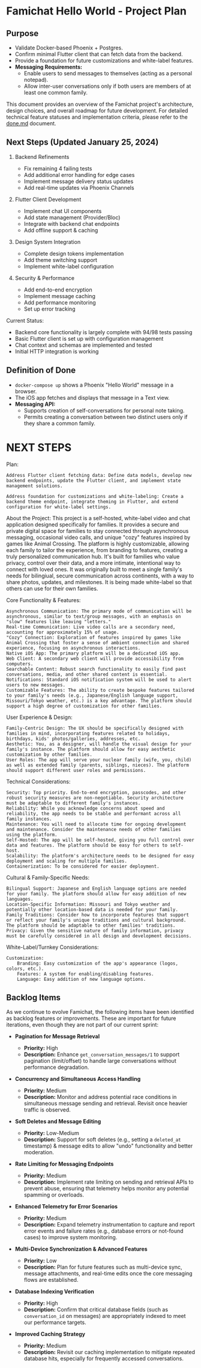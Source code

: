 # Famichat Hello World - Project Plan

## Purpose
- Validate Docker-based Phoenix + Postgres.
- Confirm minimal Flutter client that can fetch data from the backend.
- Provide a foundation for future customizations and white-label features.
- **Messaging Requirements:**
  - Enable users to send messages to themselves (acting as a personal notepad).
  - Allow inter-user conversations only if both users are members of at least one common family.

This document provides an overview of the Famichat project's architecture, design choices, and overall roadmap for future development. For detailed technical feature statuses and implementation criteria, please refer to the [done.md](done.md) document.

## Next Steps (Updated January 25, 2024)

1. Backend Refinements
   - Fix remaining 4 failing tests
   - Add additional error handling for edge cases
   - Implement message delivery status updates
   - Add real-time updates via Phoenix Channels

2. Flutter Client Development
   - Implement chat UI components
   - Add state management (Provider/Bloc)
   - Integrate with backend chat endpoints
   - Add offline support & caching

3. Design System Integration
   - Complete design tokens implementation
   - Add theme switching support
   - Implement white-label configuration

4. Security & Performance
   - Add end-to-end encryption
   - Implement message caching
   - Add performance monitoring
   - Set up error tracking

Current Status:
- Backend core functionality is largely complete with 94/98 tests passing
- Basic Flutter client is set up with configuration management
- Chat context and schemas are implemented and tested
- Initial HTTP integration is working

## Definition of Done
- `docker-compose up` shows a Phoenix "Hello World" message in a browser.
- The iOS app fetches and displays that message in a Text view.
- **Messaging API:**  
  - Supports creation of self-conversations for personal note taking.
  - Permits creating a conversation between two distinct users only if they share a common family.

# NEXT STEPS
Plan:

    Address Flutter client fetching data: Define data models, develop new backend endpoints, update the Flutter client, and implement state management solutions.

    Address foundation for customizations and white-labeling: Create a backend theme endpoint, integrate theming in Flutter, and extend configuration for white-label settings.

About the Project:
This project is a self-hosted, white-label video and chat application designed specifically for families. It provides a secure and private digital space for families to stay connected through asynchronous messaging, occasional video calls, and unique "cozy" features inspired by games like Animal Crossing. The platform is highly customizable, allowing each family to tailor the experience, from branding to features, creating a truly personalized communication hub. It's built for families who value privacy, control over their data, and a more intimate, intentional way to connect with loved ones. It was originally built to meet a single family's needs for bilingiual, secure communication across continents, with a way to share photos, updates, and milestones. It is being made white-label so that others can use for their own families.

Core Functionality & Features:

    Asynchronous Communication: The primary mode of communication will be asynchronous, similar to text/group messages, with an emphasis on "slow" features like leaving "letters."
    Real-time Communication: Live video calls are a secondary need, accounting for approximately 15% of usage.
    "Cozy" Connection: Exploration of features inspired by games like Animal Crossing that foster a sense of ambient connection and shared experience, focusing on asynchronous interactions.
    Native iOS App: The primary platform will be a dedicated iOS app.
    Web Client: A secondary web client will provide accessibility from computers.
    Searchable Content: Robust search functionality to easily find past conversations, media, and other shared content is essential.
    Notifications: Standard iOS notification system will be used to alert users to new messages.
    Customizable Features: The ability to create bespoke features tailored to your family's needs (e.g., Japanese/English language support, Missouri/Tokyo weather, etc.) is a key advantage. The platform should support a high degree of customization for other families.

User Experience & Design:

    Family-Centric Design: The UX should be specifically designed with families in mind, incorporating features related to holidays, birthdays, kids' photos/galleries, addresses, etc.
    Aesthetic: You, as a designer, will handle the visual design for your family's instance. The platform should allow for easy aesthetic customization by other families.
    User Roles: The app will serve your nuclear family (wife, you, child) as well as extended family (parents, siblings, nieces). The platform should support different user roles and permissions.

Technical Considerations:

    Security: Top priority. End-to-end encryption, passcodes, and other robust security measures are non-negotiable. Security architecture must be adaptable to different family's instances.
    Reliability: While you acknowledge concerns about speed and reliability, the app needs to be stable and performant across all family instances.
    Maintenance: You will need to allocate time for ongoing development and maintenance. Consider the maintenance needs of other families using the platform.
    Self-Hosted: The app will be self-hosted, giving you full control over data and features. The platform should be easy for others to self-host.
    Scalability: The platform's architecture needs to be designed for easy deployment and scaling for multiple families.
    Containerization: To be considered for easier deployment.

Cultural & Family-Specific Needs:

    Bilingual Support: Japanese and English language options are needed for your family. The platform should allow for easy addition of new languages.
    Location-Specific Information: Missouri and Tokyo weather and potentially other location-based data is needed for your family.
    Family Traditions: Consider how to incorporate features that support or reflect your family's unique traditions and cultural background. The platform should be adaptable to other families' traditions.
    Privacy: Given the sensitive nature of family information, privacy must be carefully considered in all design and development decisions.

White-Label/Turnkey Considerations:

    Customization:
        Branding: Easy customization of the app's appearance (logos, colors, etc.).
        Features: A system for enabling/disabling features.
        Language: Easy addition of new language options.

## Backlog Items

As we continue to evolve Famichat, the following items have been identified as backlog features or improvements. These are important for future iterations, even though they are not part of our current sprint:

- **Pagination for Message Retrieval**  
  - **Priority:** High  
  - **Description:** Enhance `get_conversation_messages/1` to support pagination (limit/offset) to handle large conversations without performance degradation.

- **Concurrency and Simultaneous Access Handling**  
  - **Priority:** Medium  
  - **Description:** Monitor and address potential race conditions in simultaneous message sending and retrieval. Revisit once heavier traffic is observed.

- **Soft Deletes and Message Editing**  
  - **Priority:** Low-Medium  
  - **Description:** Support for soft deletes (e.g., setting a `deleted_at` timestamp) & message edits to allow "undo" functionality and better moderation.

- **Rate Limiting for Messaging Endpoints**  
  - **Priority:** Medium  
  - **Description:** Implement rate limiting on sending and retrieval APIs to prevent abuse, ensuring that telemetry helps monitor any potential spamming or overloads.

- **Enhanced Telemetry for Error Scenarios**  
  - **Priority:** Medium  
  - **Description:** Expand telemetry instrumentation to capture and report error events and failure rates (e.g., database errors or not-found cases) to improve system monitoring.

- **Multi-Device Synchronization & Advanced Features**  
  - **Priority:** Low  
  - **Description:** Plan for future features such as multi-device sync, message attachments, and real-time edits once the core messaging flows are established.

- **Database Indexing Verification**  
  - **Priority:** High  
  - **Description:** Confirm that critical database fields (such as `conversation_id` on messages) are appropriately indexed to meet our performance targets.

- **Improved Caching Strategy**  
  - **Priority:** Medium  
  - **Description:** Revisit our caching implementation to mitigate repeated database hits, especially for frequently accessed conversations.